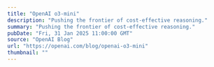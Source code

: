 ```yaml
---
title: "OpenAI o3-mini"
description: "Pushing the frontier of cost-effective reasoning."
summary: "Pushing the frontier of cost-effective reasoning."
pubDate: "Fri, 31 Jan 2025 11:00:00 GMT"
source: "OpenAI Blog"
url: "https://openai.com/blog/openai-o3-mini"
thumbnail: ""
---
```


